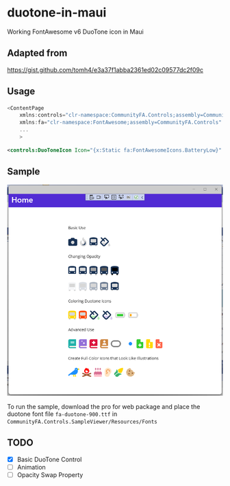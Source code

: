 # duotone-in-maui
Working FontAwesome v6 DuoTone icon in Maui 

## Adapted from
https://gist.github.com/tomh4/e3a37f1abba2361ed02c09577dc2f09c

## Usage
```csharp
<ContentPage
	xmlns:controls="clr-namespace:CommunityFA.Controls;assembly=CommunityFA.Controls"
	xmlns:fa="clr-namespace:FontAwesome;assembly=CommunityFA.Controls"
	...
	>
```

```xml
<controls:DuoToneIcon Icon="{x:Static fa:FontAwesomeIcons.BatteryLow}" IconSize="32" />
```

## Sample

![Sample](https://raw.githubusercontent.com/kfrancis/duotone-in-maui/main/1m7jj-1683831916-150516.png)

To run the sample, download the pro for web package and place the duotone font file `fa-duotone-900.ttf` in `CommunityFA.Controls.SampleViewer/Resources/Fonts`

## TODO
- [x] Basic DuoTone Control
- [ ] Animation
- [ ] Opacity Swap Property